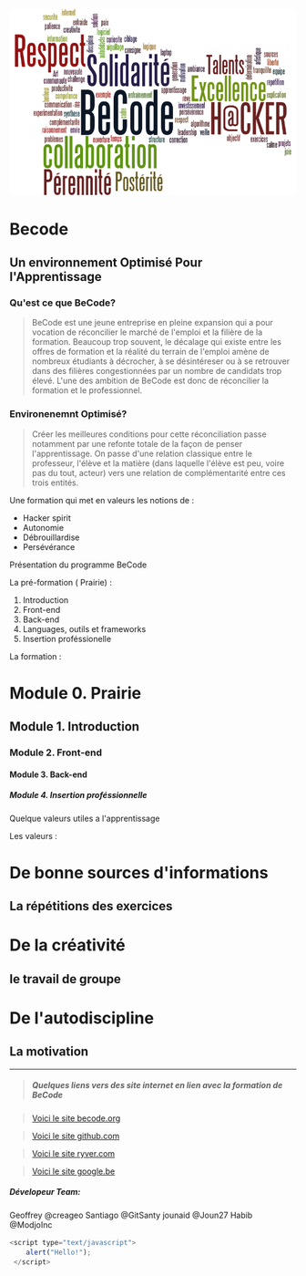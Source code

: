 ![Les Valeurs de BeCode](https://github.com/ModjoInc/BeCode/blob/master/wordle2.png)

# Becode
<!-- # Becode -->
## Un environnement Optimisé Pour l'Apprentissage
### Qu'est ce que BeCode?
> BeCode est une jeune entreprise en pleine expansion qui a pour vocation de réconcilier le marché de l'emploi et la filière de la formation.
Beaucoup trop souvent, le décalage qui existe entre les offres de formation et la réalité du terrain de l'emploi amène de nombreux étudiants à décrocher, à se désintéreser ou à se retrouver dans des filières congestionnées par un nombre de candidats trop élevé.
L'une des ambition de BeCode est donc de réconcilier la formation et le professionnel.
### Environenemnt Optimisé?
> Créer les meilleures conditions pour cette réconciliation passe notamment par une refonte totale de la façon de penser l'apprentissage. 
On passe d'une relation classique entre le professeur, l'élève et la matière (dans laquelle l'élève est peu, voire pas du tout, acteur) vers une relation de complémentarité entre ces trois entités.







Une formation qui met en valeurs les notions de :

- Hacker spirit
- Autonomie
- Débrouillardise
- Persévérance

Présentation du programme BeCode

La pré-formation ( Prairie) :

1. Introduction
2. Front-end
3. Back-end
4. Languages, outils et frameworks
5. Insertion proféssionelle

La formation :

# Module 0. Prairie
## Module 1. Introduction
### Module 2. Front-end
#### Module 3. Back-end
##### Module 4. Insertion proféssionnelle

Quelque valeurs utiles a l'apprentissage

Les valeurs :

# De bonne sources d'informations
## La répétitions des exercices
# De la créativité
## le travail de groupe
# De l'autodiscipline
## La motivation
---
> ##### Quelques liens vers des site internet en lien avec la formation de BeCode

> [Voici le site becode.org](http://register.becode.org/)


> [Voici le site github.com](https://github.com/)


> [Voici le site ryver.com](https://ryver.com/)


> [Voici le site google.be](https://www.google.be/)




##### Dévelopeur Team:
Geoffrey @creageo
Santiago @GitSanty
jounaid @Joun27
Habib @ModjoInc

```javascript
<script type="text/javascript">
    alert("Hello!");
 </script> 
```
